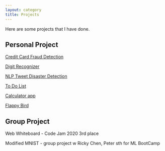 ```yaml
---
layout: category
title: Projects
---
```

Here are some projects that I have done. 
## Personal Project
[Credit Card Fraud Detection](https://github.com/mytran2111/Credit_card_fraud_detection)

[Digit Recognizer]()

[NLP Tweet Disaster Detection]()

[To Do List]()

[Calculator app]()

[Flappy Bird]()

## Group Project

Web Whiteboard - Code Jam 2020 3rd place

Modified MNIST - group project w Ricky Chen, Peter sth for ML BootCamp 
